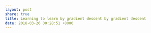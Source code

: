 ```yaml
---
layout: post
share: true
title: Learning to learn by gradient descent by gradient descent
date: 2018-03-26 00:28:51 +0000
---
```

